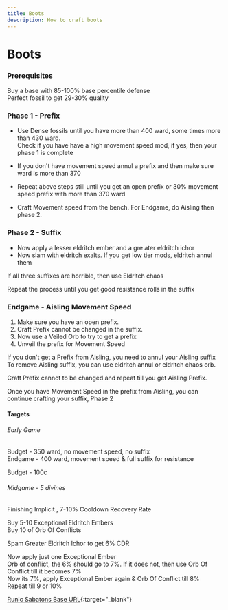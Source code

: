 ```yaml
---
title: Boots
description: How to craft boots
---
```


# Boots

### Prerequisites

Buy a base with 85-100% base percentile defense\
Perfect fossil to get 29-30% quality

### Phase 1 - Prefix

- Use Dense fossils until you have more than 400 ward, some times more than 430 ward.\
  Check if you have have a high movement speed mod, if yes, then your phase 1 is complete

- If you don't have movement speed annul a prefix and then make sure ward is more than 370

- Repeat above steps still until you get an open prefix or 30% movement speed prefix with more than 370 ward

- Craft Movement speed from the bench. For Endgame, do Aisling then phase 2.

### Phase 2 - Suffix

- Now apply a lesser eldritch ember and a gre
  ater eldritch ichor
- Now slam with eldritch exalts. If you get low tier mods, eldritch annul them

If all three suffixes are horrible, then use Eldritch chaos

Repeat the process until you get good resistance rolls in the suffix

### Endgame - Aisling Movement Speed

1. Make sure you have an open prefix.
2. Craft Prefix cannot be changed in the suffix.
3. Now use a Veiled Orb to try to get a prefix
4. Unveil the prefix for Movement Speed

If you don't get a Prefix from Aisling, you need to annul your Aisling suffix\
To remove Aisling suffix, you can use eldritch annul or eldritch chaos orb.

Craft Prefix cannot to be changed and repeat till you get Aisling Prefix.

Once you have Movement Speed in the prefix from Aisling, you can continue crafting your suffix, Phase 2

#### Targets

###### Early Game

Budget - 350 ward, no movement speed, no suffix\
Endgame - 400 ward, movement speed & full suffix for resistance

Budget - 100c

###### Midgame - 5 divines

Finishing Implicit , 7-10% Cooldown Recovery Rate

Buy 5-10 Exceptional Eldritch Embers\
Buy 10 of Orb Of Conflicts

Spam Greater Eldritch Ichor to get 6% CDR

Now apply just one Exceptional Ember\
Orb of conflict, the 6% should go to 7%. If it does not, then use Orb Of Conflict till it becomes 7%\
Now its 7%, apply Exceptional Ember again & Orb Of Conflict till 8%\
Repeat till 9 or 10%

[Runic Sabatons Base URL](https://www.pathofexile.com/trade/search/Kalandra/2Pgmb55hk){:target="\_blank"}
